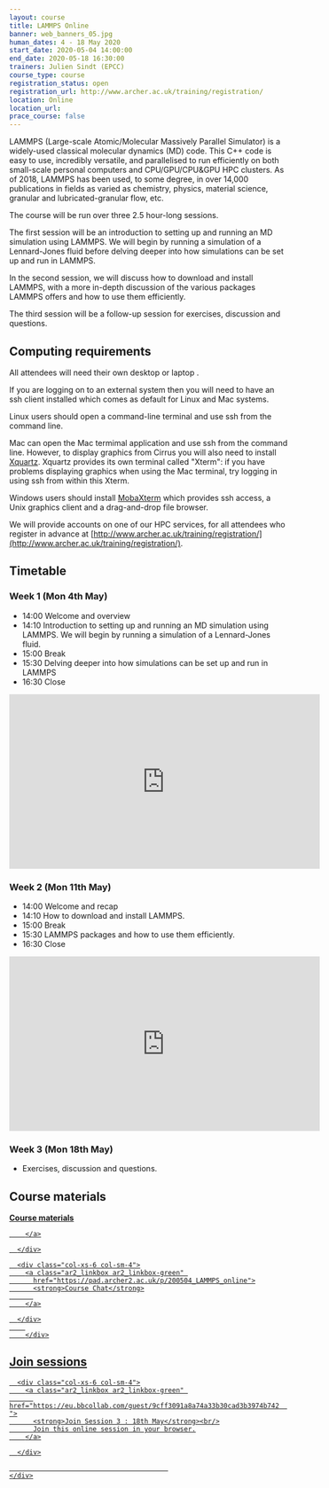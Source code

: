 ```yaml
---
layout: course
title: LAMMPS Online
banner: web_banners_05.jpg 
human_dates: 4 - 18 May 2020
start_date: 2020-05-04 14:00:00
end_date: 2020-05-18 16:30:00
trainers: Julien Sindt (EPCC)
course_type: course
registration_status: open
registration_url: http://www.archer.ac.uk/training/registration/
location: Online
location_url:
prace_course: false
---
```



LAMMPS (Large-scale Atomic/Molecular Massively Parallel Simulator) is a widely-used classical 
molecular dynamics (MD) code. This C++ code is easy to use, incredibly versatile, and parallelised 
to run efficiently on both small-scale personal computers and CPU/GPU/CPU&GPU HPC clusters. As of 2018, 
LAMMPS has been used, to some degree, in over 14,000 publications in fields as varied as chemistry, 
physics, material science, granular and lubricated-granular flow, etc.

The course will be run over three 2.5 hour-long sessions. 

The first session will be 
an introduction to setting up and running an MD simulation using LAMMPS. We will begin 
by running a simulation of a Lennard-Jones fluid before delving deeper into how simulations 
can be set up and run in LAMMPS. 

In the second session, we will discuss how to download and 
install LAMMPS, with a more in-depth discussion of the various packages LAMMPS offers and how 
to use them efficiently.

The third session will be a follow-up session for exercises, discussion and questions.

## Computing requirements

All attendees will need their own desktop or laptop .

If you are logging on to an external system then you will need to have an ssh client installed which comes as default for Linux and Mac systems.

Linux users should open a command-line terminal and use ssh from the command line.

Mac can open the Mac termimal application and use ssh from the command line. However, 
to display graphics from Cirrus you will also need to install [Xquartz](https://www.xquartz.org/). Xquartz provides its own terminal called "Xterm": if you have problems displaying graphics when using the Mac terminal, try logging in using ssh from within this Xterm.

Windows users should install [MobaXterm](https://mobaxterm.mobatek.net/) which provides ssh access, a Unix graphics client and a drag-and-drop file browser.

We will provide accounts on one of our HPC services, for all attendees who register in advance at [http://www.archer.ac.uk/training/registration/](http://www.archer.ac.uk/training/registration/).

## Timetable
### Week 1 (Mon 4th May)
 

-    14:00 Welcome and overview
-    14:10 Introduction to setting up and running an MD simulation using LAMMPS. We will begin by running a simulation of a Lennard-Jones fluid.
-    15:00 Break
-    15:30 Delving deeper into how simulations can be set up and run in LAMMPS
-    16:30 Close


<div>

<iframe width="560" height="315" src="https://www.youtube.com/embed/p3izaBP6gs0" frameborder="0" allow="accelerometer; autoplay; encrypted-media; gyroscope; picture-in-picture" allowfullscreen></iframe>

</div>

### Week 2 (Mon 11th May)
 

-    14:00 Welcome and recap
-    14:10 How to download and install LAMMPS.
-    15:00 Break
-    15:30 LAMMPS packages and how to use them efficiently.
-    16:30 Close


<div>

<iframe width="560" height="315" src="https://www.youtube.com/embed/h2e_LYbls7g" frameborder="0" allow="accelerometer; autoplay; encrypted-media; gyroscope; picture-in-picture" allowfullscreen></iframe>

</div>
	
### Week 3 (Mon 18th May)

- Exercises, discussion and questions.
		
## Course materials



<section id="service">
    <div class="row ">	
      <div class="col-xs-6 col-sm-4">
        <a class="ar2_linkbox ar2_linkbox-teal" 
          href="https://git.ecdf.ed.ac.uk/jsindt/archer2-lammps-course ">
          <strong>Course materials</strong>
          
        </a>

      </div>

      <div class="col-xs-6 col-sm-4">
        <a class="ar2_linkbox ar2_linkbox-green" 
          href="https://pad.archer2.ac.uk/p/200504_LAMMPS_online">
          <strong>Course Chat</strong>
          
        </a>

      </div>
		
		</div>
		
		
					

<h2>Join sessions		</h2>		


<section id="service">
    <div class="row ">	

	

      <div class="col-xs-6 col-sm-4">
        <a class="ar2_linkbox ar2_linkbox-green" 
          href="https://eu.bbcollab.com/guest/9cff3091a8a74a33b30cad3b3974b742  ">
          <strong>Join Session 3 : 18th May</strong><br/>
          Join this online session in your browser.
        </a>

      </div>

											
    </div>
